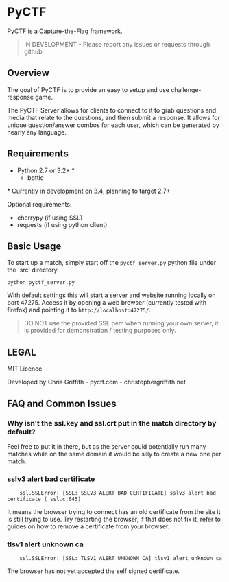 PyCTF
=====

PyCTF is a Capture-the-Flag framework.

> IN DEVELOPMENT - Please report any issues or requests through github


Overview
--------

The goal of PyCTF is to provide an easy to setup and use challenge-response game.

The PyCTF Server allows for clients to connect to it to grab questions and media that relate to the questions,
and then submit a response. It allows for unique question/answer combos for each user, which can be generated by nearly any language.

Requirements
------------

* Python 2.7 or 3.2+ \*
	- bottle

\* Currently in development on 3.4, planning to target 2.7+ 

Optional requirements:

* cherrypy (if using SSL)
* requests (if using python client) 


Basic Usage
-----------

To start up a match, simply start off the `pyctf_server.py` python file under the 'src' directory. 

`python pyctf_server.py`

With default settings this will start a server and website running locally on port 47275. 
Access it by opening a web browser (currently tested with firefox) and pointing it to `http://localhost:47275/`. 


> DO NOT use the provided SSL pem when running your own server,
it is provided for demonstration / testing purposes only. 

LEGAL
-----

MIT Licence

Developed by Chris Griffith - pyctf.com - christophergriffith.net


FAQ and Common Issues
---------------------

### Why isn't the ssl.key and ssl.crt put in the match directory by default?

Feel free to put it in there, but as the server could potentially run many matches while on the
same domain it would be silly to create a new one per match.

### sslv3 alert bad certificate

```
    ssl.SSLError: [SSL: SSLV3_ALERT_BAD_CERTIFICATE] sslv3 alert bad certificate (_ssl.c:645)
```

It means the browser trying to connect has an old certificate from the site it is still trying to use.
Try restarting the browser, if that does not fix it, refer to guides on how to remove a certificate
from your browser.


### tlsv1 alert unknown ca

```
    ssl.SSLError: [SSL: TLSV1_ALERT_UNKNOWN_CA] tlsv1 alert unknown ca
```

The browser has not yet accepted the self signed certificate.